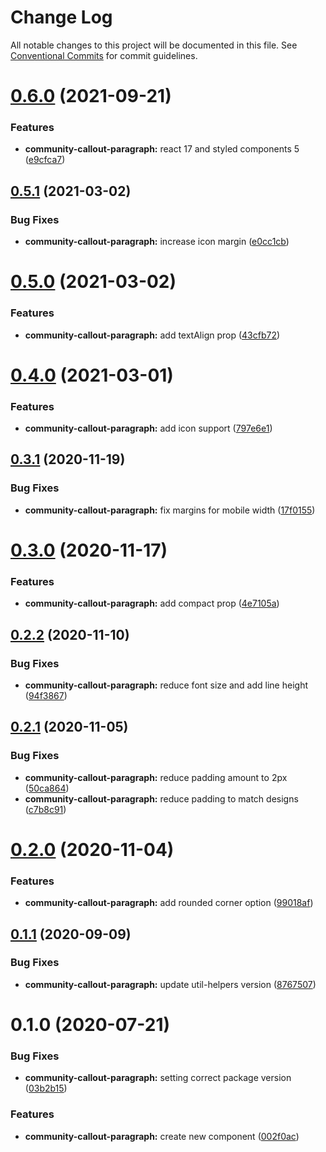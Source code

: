 # Change Log

All notable changes to this project will be documented in this file.
See [Conventional Commits](https://conventionalcommits.org) for commit guidelines.

# [0.6.0](https://github.com/telus/tds-community/compare/@tds/community-callout-paragraph@0.5.1...@tds/community-callout-paragraph@0.6.0) (2021-09-21)


### Features

* **community-callout-paragraph:** react 17 and styled components 5 ([e9cfca7](https://github.com/telus/tds-community/commit/e9cfca7a833f52b90decd2bc3646d886741fcf98))





## [0.5.1](https://github.com/telus/tds-community/compare/@tds/community-callout-paragraph@0.5.0...@tds/community-callout-paragraph@0.5.1) (2021-03-02)


### Bug Fixes

* **community-callout-paragraph:** increase icon margin ([e0cc1cb](https://github.com/telus/tds-community/commit/e0cc1cb4684feb9865dc3956104177f74cdec277))





# [0.5.0](https://github.com/telus/tds-community/compare/@tds/community-callout-paragraph@0.4.0...@tds/community-callout-paragraph@0.5.0) (2021-03-02)


### Features

* **community-callout-paragraph:** add textAlign prop ([43cfb72](https://github.com/telus/tds-community/commit/43cfb72bfd2e05db43d1ba4a1a1b59a32738d931))





# [0.4.0](https://github.com/telus/tds-community/compare/@tds/community-callout-paragraph@0.3.1...@tds/community-callout-paragraph@0.4.0) (2021-03-01)


### Features

* **community-callout-paragraph:** add icon support ([797e6e1](https://github.com/telus/tds-community/commit/797e6e1dd0f0dd7dafa18059086ca1be11d50489))





## [0.3.1](https://github.com/telus/tds-community/compare/@tds/community-callout-paragraph@0.3.0...@tds/community-callout-paragraph@0.3.1) (2020-11-19)


### Bug Fixes

* **community-callout-paragraph:** fix margins for mobile width ([17f0155](https://github.com/telus/tds-community/commit/17f01559fceb9102a05fe35829875b70d8427bb1))





# [0.3.0](https://github.com/telus/tds-community/compare/@tds/community-callout-paragraph@0.2.2...@tds/community-callout-paragraph@0.3.0) (2020-11-17)


### Features

* **community-callout-paragraph:** add compact prop ([4e7105a](https://github.com/telus/tds-community/commit/4e7105a6d6e5fe8325694d077ff9cbbb2b261c7f))





## [0.2.2](https://github.com/telus/tds-community/compare/@tds/community-callout-paragraph@0.2.1...@tds/community-callout-paragraph@0.2.2) (2020-11-10)


### Bug Fixes

* **community-callout-paragraph:** reduce font size and add line height ([94f3867](https://github.com/telus/tds-community/commit/94f3867505ec45b675a2237aff6087d169bc6b56))





## [0.2.1](https://github.com/telus/tds-community/compare/@tds/community-callout-paragraph@0.2.0...@tds/community-callout-paragraph@0.2.1) (2020-11-05)


### Bug Fixes

* **community-callout-paragraph:** reduce padding amount to 2px ([50ca864](https://github.com/telus/tds-community/commit/50ca864771cbf568233bef73fe89635fa5343b8a))
* **community-callout-paragraph:** reduce padding to match designs ([c7b8c91](https://github.com/telus/tds-community/commit/c7b8c91bde450f3c82652e897974705d290787e7))





# [0.2.0](https://github.com/telus/tds-community/compare/@tds/community-callout-paragraph@0.1.1...@tds/community-callout-paragraph@0.2.0) (2020-11-04)


### Features

* **community-callout-paragraph:** add rounded corner option ([99018af](https://github.com/telus/tds-community/commit/99018afef99d1ac23b6af5e9cee2269fa6ff3037))





## [0.1.1](https://github.com/telus/tds-community/compare/@tds/community-callout-paragraph@0.1.0...@tds/community-callout-paragraph@0.1.1) (2020-09-09)


### Bug Fixes

* **community-callout-paragraph:** update util-helpers version ([8767507](https://github.com/telus/tds-community/commit/8767507941b0fe8b14bc01ef9d8025068fa8da81))





# 0.1.0 (2020-07-21)


### Bug Fixes

* **community-callout-paragraph:** setting correct package version ([03b2b15](https://github.com/telus/tds-community/commit/03b2b157d734a5f6cb1bd87c520dad68453872ef))


### Features

* **community-callout-paragraph:** create new component ([002f0ac](https://github.com/telus/tds-community/commit/002f0acaae1b51e8419d01173730d799a6a876f1))
